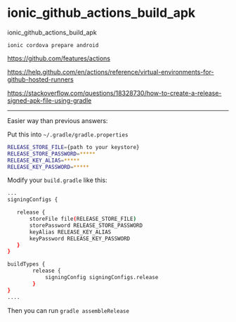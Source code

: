 # ionic_github_actions_build_apk
ionic_github_actions_build_apk

`ionic cordova prepare android`

https://github.com/features/actions

https://help.github.com/en/actions/reference/virtual-environments-for-github-hosted-runners

https://stackoverflow.com/questions/18328730/how-to-create-a-release-signed-apk-file-using-gradle

***

Easier way than previous answers:

Put this into `~/.gradle/gradle.properties`

```bash
RELEASE_STORE_FILE={path to your keystore}
RELEASE_STORE_PASSWORD=*****
RELEASE_KEY_ALIAS=*****
RELEASE_KEY_PASSWORD=*****
```

Modify your `build.gradle` like this:

```bash
...    
signingConfigs {

   release {
       storeFile file(RELEASE_STORE_FILE)
       storePassword RELEASE_STORE_PASSWORD
       keyAlias RELEASE_KEY_ALIAS
       keyPassword RELEASE_KEY_PASSWORD
   }
}

buildTypes {
        release {
            signingConfig signingConfigs.release
        }
}
....
```

Then you can run `gradle assembleRelease`